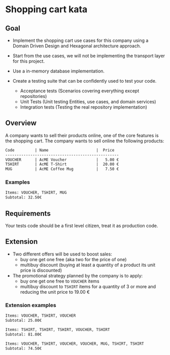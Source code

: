 # Shopping cart kata

## Goal

- Implement the shopping cart use cases for this company using a Domain Driven Design and Hexagonal architecture approach.
- Start from the use cases, we will not be implementing the transport layer for this project.
- Use a in-memory database implementation.

- Create a testing suite that can be confidently used to test your code.
  - Acceptance tests (Scenarios covering everything except repositories)
  - Unit Tests (Unit testing Entities, use cases, and domain services)
  - Integration tests (Testing the real repository implementation)

## Overview

A company wants to sell their products online, one of the core features is the shopping cart.
The company wants to sell online the following products:

```txt
Code         | Name                     |  Price
--------------------------------------------------
VOUCHER      | AcME Voucher             |   5.00 €
TSHIRT       | AcME T-Shirt             |  20.00 €
MUG          | AcME Coffee Mug          |   7.50 €
```

### Examples

```txt
Items: VOUCHER, TSHIRT, MUG
Subtotal: 32.50€
```

## Requirements

Your tests code should be a first level citizen, treat it as production code.

## Extension

- Two different offers will be used to boost sales:
  - buy one get one free (aka two for the price of one)
  - multibuy discount (buying at least a quantity of a product its unit price is discounted)
- The promotional strategy planned by the company is to apply:
  - buy one get one free to `VOUCHER` items
  - multibuy discount to `TSHIRT` items for a quantity of 3 or more and reducing the unit price to 19.00 €

### Extension examples

```txt
Items: VOUCHER, TSHIRT, VOUCHER
Subtotal: 25.00€

Items: TSHIRT, TSHIRT, TSHIRT, VOUCHER, TSHIRT
Subtotal: 81.00€

Items: VOUCHER, TSHIRT, VOUCHER, VOUCHER, MUG, TSHIRT, TSHIRT
Subtotal: 74.50€
```
